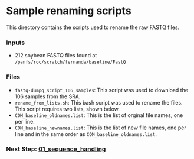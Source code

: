 # Sample renaming scripts
This directory contains the scripts used to rename the raw FASTQ files. 

### Inputs
- 212 soybean FASTQ files found at `/panfs/roc/scratch/fernanda/baseline/FastQ`

### Files
- `fastq-dumpq_script_106_samples`: This script was used to download the 106 samples from the SRA.
- `rename_from_lists.sh`: This bash script was used to rename the files. This script requires two lists, shown below.
- `COM_baseline_oldnames.list`: This is the list of orginal file names, one per line.
- `COM_baseline_newnames.list`: This is the list of new file names, one per line and in the same order as `COM_baseline_oldnames.list`.

### Next Step: [01_sequence_handling](https://github.com/MorrellLAB/Context_Variants_Soy/tree/master/01_sequence_handling)